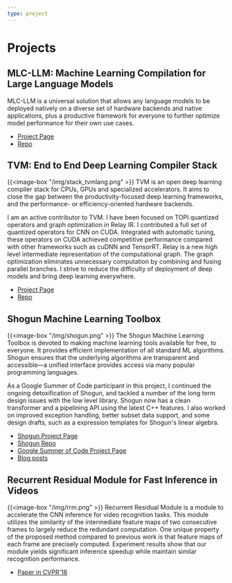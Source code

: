 ```yaml
---
type: project
---
```


# Projects

## MLC-LLM: Machine Learning Compilation for Large Language Models
MLC-LLM is a universal solution that allows any language models to be deployed natively on a diverse set of hardware backends and native applications, plus a productive framework for everyone to further optimize model performance for their own use cases.

* [Project Page](https://llm.mlc.ai)
* [Repo](https://github.com/mlc-ai/mlc-llm)

## TVM: End to End Deep Learning Compiler Stack
{{<image-box "/img/stack_tvmlang.png" >}}
TVM is an open deep learning compiler stack for CPUs, GPUs and specialized accelerators. It aims to close the gap between the productivity-focused deep learning frameworks, and the performance- or efficiency-oriented hardware backends.  

I am an active contributor to TVM.
I have been focused on TOPI quantized operators and graph optimization in Relay IR.
I contributed a full set of quantized operators for CNN on CUDA. Integrated with automatic tuning, these operators on CUDA achieved competitive performance compared with other frameworks such as cuDNN and TensorRT.
Relay is a new high level intermediate representation of the computational graph.
The graph optimization eliminates unnecessary computation by combining and fusing parallel branches.
I strive to reduce the difficulty of deployment of deep models and bring deep learning everywhere.

* [Project Page](https://tvm.apache.org)
* [Repo](https://github.com/apache/tvm/)

## Shogun Machine Learning Toolbox
{{<image-box "/img/shogun.png" >}}
The Shogun Machine Learning Toolbox is devoted to making machine learning tools available for free, to everyone. It provides efficient implementation of all standard ML algorithms. Shogun ensures that the underlying algorithms are transparent and accessible—a unified interface provides access via many popular programming languages. 

As a Google Summer of Code participant in this project, I continued the ongoing detoxification of Shogun, and tackled a
number of the long term design issues with the low level library.
Shogun now has a clean transformer and a pipelining API using the latest C++ features. I also worked on improved exception handling, better subset data support, and some design drafts, such as a expression templates for
Shogun's linear algebra.

* [Shogun Project Page](http://shogun.ml/)
* [Shogun Repo](https://github.com/shogun-toolbox/shogun)
* [Google Summer of Code Project Page](https://summerofcode.withgoogle.com/projects/#6031654070517760)  
* [Blog posts](https://wuwei.io/tags/shogun)

## Recurrent Residual Module for Fast Inference in Videos 
{{<image-box "/img/rrm.png" >}}
Recurrent Residual Module is a module to accelerate the CNN inference for video recognition tasks.
This module utilizes the similarity of the intermediate feature maps of two consecutive frames to largely reduce the redundant computation.
One unique property of the proposed method compared to previous work is that feature maps of each frame are precisely computed.
Experiment results show that our module yields significant inference speedup while maintain similar recognition performance. 

* [Paper in CVPR'18](http://openaccess.thecvf.com/content_cvpr_2018/papers/Pan_Recurrent_Residual_Module_CVPR_2018_paper.pdf)


